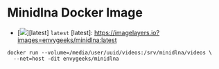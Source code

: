 # Minidlna Docker Image

* [![](https://badge.imagelayers.io/envygeeks/minidlna:latest.svg)][latest] `latest`
[latest]:   https://imagelayers.io?images=envygeeks/minidlna:latest

```
docker run --volume=/media/user/uuid/videos:/srv/minidlna/videos \
  --net=host -dit envygeeks/minidlna
```
